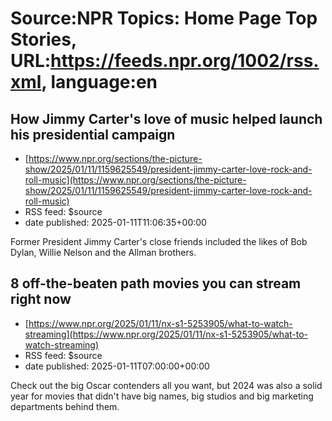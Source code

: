 # Source:NPR Topics: Home Page Top Stories, URL:https://feeds.npr.org/1002/rss.xml, language:en

## How Jimmy Carter's love of music helped launch his presidential campaign
 - [https://www.npr.org/sections/the-picture-show/2025/01/11/1159625549/president-jimmy-carter-love-rock-and-roll-music](https://www.npr.org/sections/the-picture-show/2025/01/11/1159625549/president-jimmy-carter-love-rock-and-roll-music)
 - RSS feed: $source
 - date published: 2025-01-11T11:06:35+00:00

Former President Jimmy Carter's close friends included the likes of Bob Dylan, Willie Nelson and the Allman brothers.

## 8 off-the-beaten path movies you can stream right now
 - [https://www.npr.org/2025/01/11/nx-s1-5253905/what-to-watch-streaming](https://www.npr.org/2025/01/11/nx-s1-5253905/what-to-watch-streaming)
 - RSS feed: $source
 - date published: 2025-01-11T07:00:00+00:00

Check out the big Oscar contenders all you want, but 2024 was also a solid year for movies that didn't have big names, big studios and big marketing departments behind them.

